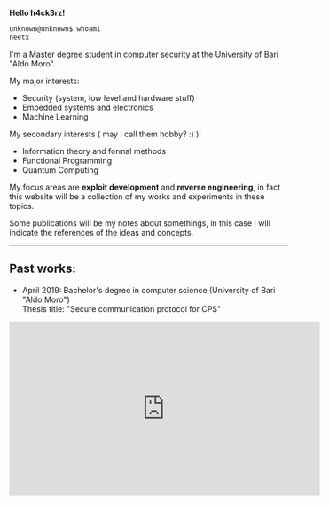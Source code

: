 <!--
.. title: Welcome
.. slug: index
.. date: 2021-01-14 22:55:14 UTC+01:00
.. tags: 
.. category: 
.. link: 
.. description: 
.. type: text
-->

**Hello h4ck3rz!**

```bash
unknown@unknown$ whoami
neetx
```

I'm a Master degree student in computer security at the University of Bari "Aldo Moro".<br>

My major interests:

- Security (system, low level and hardware stuff)
- Embedded systems and electronics
- Machine Learning

My secondary interests ( may I call them hobby? :) ):

- Information theory and formal methods
- Functional Programming
- Quantum Computing

My focus areas are **exploit development** and **reverse engineering**, 
in fact this website will be a collection of my works and experiments in
these topics.

Some publications will be my notes about somethings, in this case I will 
indicate the references of the ideas and concepts.
__________________________________________________________________________

## Past works:

- April 2019: Bachelor's degree in computer science (University of Bari "Aldo Moro")<br>Thesis title: "Secure communication protocol for CPS"

<iframe class="center" width="560" height="315" src="https://www.youtube.com/embed/PgRn2zI3Kf4" frameborder="0" allow="accelerometer; autoplay; clipboard-write; encrypted-media; gyroscope; picture-in-picture" allowfullscreen></iframe>
<!--<video src="https://youtu.be/PgRn2zI3Kf4" class="center" controls frameborder="0" allow="accelerometer; autoplay; encrypted-media; gyroscope; picture-in-picture" allowfullscreen></video>-->

